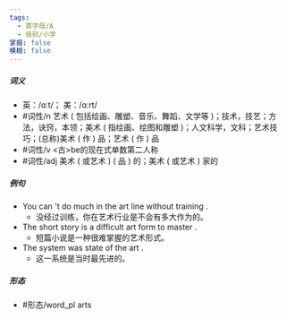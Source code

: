 ```yaml
---
tags:
  - 首字母/A
  - 级别/小学
掌握: false
模糊: false
---
```

##### 词义
- 英：/ɑːt/； 美：/ɑːrt/
- #词性/n  艺术 ( 包括绘画、雕塑、音乐、舞蹈、文学等 )；技术，技艺；方法，诀窍，本领；美术 ( 指绘画、绘图和雕塑 )；人文科学，文科；艺术技巧；(总称)美术 ( 作 ) 品；艺术 ( 作 ) 品
- #词性/v   <古>be的现在式单数第二人称
- #词性/adj  美术 ( 或艺术 ) ( 品 ) 的；美术 ( 或艺术 ) 家的
##### 例句
- You can 't do much in the art line without training .
	- 没经过训练，你在艺术行业是不会有多大作为的。
- The short story is a difficult art form to master .
	- 短篇小说是一种很难掌握的艺术形式。
- The system was state of the art .
	- 这一系统是当时最先进的。
##### 形态
- #形态/word_pl arts
